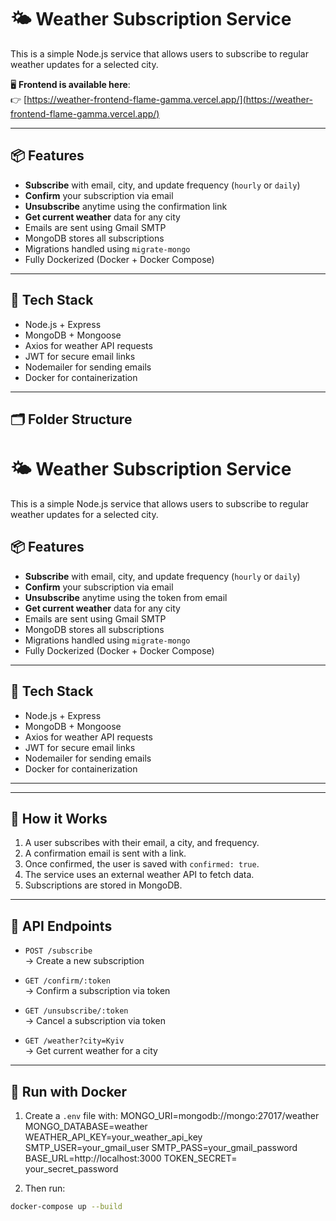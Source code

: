 # 🌤️ Weather Subscription Service

This is a simple Node.js service that allows users to subscribe to regular weather updates for a selected city.

🖥️ **Frontend is available here**:  
👉 [https://weather-frontend-flame-gamma.vercel.app/](https://weather-frontend-flame-gamma.vercel.app/)

---

## 📦 Features

- **Subscribe** with email, city, and update frequency (`hourly` or `daily`)
- **Confirm** your subscription via email
- **Unsubscribe** anytime using the confirmation link
- **Get current weather** data for any city
- Emails are sent using Gmail SMTP
- MongoDB stores all subscriptions
- Migrations handled using `migrate-mongo`
- Fully Dockerized (Docker + Docker Compose)

---

## 🔧 Tech Stack

- Node.js + Express
- MongoDB + Mongoose
- Axios for weather API requests
- JWT for secure email links
- Nodemailer for sending emails
- Docker for containerization

---

## 🗂️ Folder Structure
# 🌤️ Weather Subscription Service

This is a simple Node.js service that allows users to subscribe to regular weather updates for a selected city.

## 📦 Features

- **Subscribe** with email, city, and update frequency (`hourly` or `daily`)
- **Confirm** your subscription via email
- **Unsubscribe** anytime using the token from email
- **Get current weather** data for any city
- Emails are sent using Gmail SMTP
- MongoDB stores all subscriptions
- Migrations handled using `migrate-mongo`
- Fully Dockerized (Docker + Docker Compose)

---

## 🔧 Tech Stack

- Node.js + Express
- MongoDB + Mongoose
- Axios for weather API requests
- JWT for secure email links
- Nodemailer for sending emails
- Docker for containerization

---

---

## 🚀 How it Works

1. A user subscribes with their email, a city, and frequency.
2. A confirmation email is sent with a link.
3. Once confirmed, the user is saved with `confirmed: true`.
4. The service uses an external weather API to fetch data.
5. Subscriptions are stored in MongoDB.

---

## 📩 API Endpoints

- `POST /subscribe`  
  → Create a new subscription

- `GET /confirm/:token`  
  → Confirm a subscription via token

- `GET /unsubscribe/:token`  
  → Cancel a subscription via token

- `GET /weather?city=Kyiv`  
  → Get current weather for a city

---

## 🐳 Run with Docker

1. Create a `.env` file with:
MONGO_URI=mongodb://mongo:27017/weather
MONGO_DATABASE=weather
WEATHER_API_KEY=your_weather_api_key
SMTP_USER=your_gmail_user
SMTP_PASS=your_gmail_password
BASE_URL=http://localhost:3000
TOKEN_SECRET= your_secret_password

2. Then run:

```bash
docker-compose up --build



